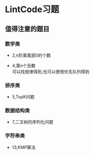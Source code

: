LintCode习题
===

## 值得注意的题目

### 数学类

* 2,n阶乘尾部0的个数

* 4,第n个丑数  
	可以找规律得到,也可以使用优先队列得到


### 排序类

* 5,TopK问题


### 数据结构类

* 7,二叉树的序列化问题

### 字符串类

* 13,KMP算法